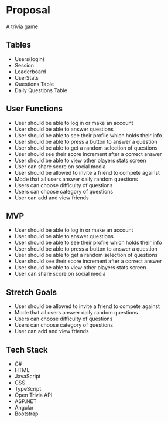 
# Proposal
A trivia game 

## Tables
- Users(login)
- Session
- Leaderboard
- UserStats
- Questions Table
- Daily Questions Table

## User Functions
- User should be able to log in or make an account
- User should be able to answer questions 
- User should be able to see their profile which holds their info
- User should be able to press a button to answer a question
- User should be able to get a random selection of questions
- User should see their score increment after a correct answer
- User should be able to view other players stats screen
- User can share score on social media
- User should be allowed to invite a friend to compete against
- Mode that all users answer daily random questions
- Users can choose difficulty of questions 
- Users can choose category of questions
- User can add and view friends

## MVP
- User should be able to log in or make an account
- User should be able to answer questions 
- User should be able to see their profile which holds their info
- User should be able to press a button to answer a question
- User should be able to get a random selection of questions
- User should see their score increment after a correct answer
- User should be able to view other players stats screen
- User can share score on social media

## Stretch Goals
- User should be allowed to invite a friend to compete against
- Mode that all users answer daily random questions
- Users can choose difficulty of questions 
- Users can choose category of questions
- User can add and view friends

## Tech Stack
- C#
- HTML
- JavaScript
- CSS
- TypeScript
- Open Trivia API
- ASP.NET
- Angular
- Bootstrap
